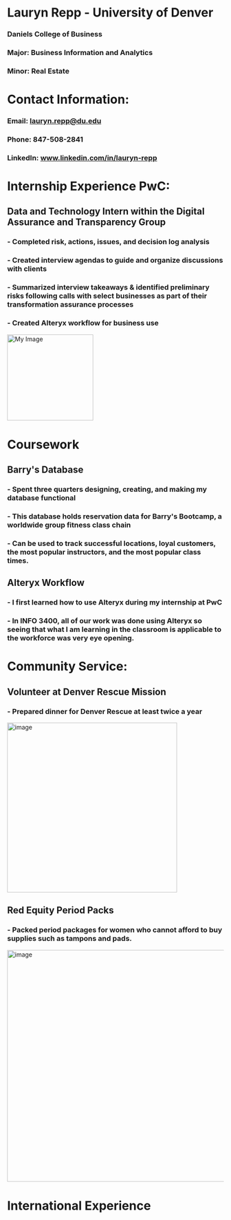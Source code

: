 # Lauryn Repp - University of Denver
### Daniels College of Business 
### Major: Business Information and Analytics 
### Minor: Real Estate

# Contact Information:  
### Email: lauryn.repp@du.edu
### Phone: 847-508-2841
### LinkedIn: www.linkedin.com/in/lauryn-repp

# Internship Experience PwC: 
## Data and Technology Intern within the Digital Assurance and Transparency Group
### - Completed risk, actions, issues, and decision log analysis 
### - Created interview agendas to guide and organize discussions with clients
### - Summarized interview takeaways & identified preliminary risks following calls with select businesses as part of their transformation assurance processes
### - Created Alteryx workflow for business use

<img src="https://user-images.githubusercontent.com/76794426/226111855-c41d8cce-777e-4de1-a951-a15c53f36139.png" alt="My Image" width="200" height="200">


# Coursework 
## Barry's Database 
### - Spent three quarters designing, creating, and making my database functional 
### - This database holds reservation data for Barry's Bootcamp, a worldwide group fitness class chain
### - Can be used to track successful locations, loyal customers, the most popular instructors, and the most popular class times.

## Alteryx Workflow
### - I first learned how to use Alteryx during my internship at PwC
### - In INFO 3400, all of our work was done using Alteryx so seeing that what I am learning in the classroom is applicable to the workforce was very eye opening. 

# Community Service: 
## Volunteer at Denver Rescue Mission 
### - Prepared dinner for Denver Rescue at least twice a year
<img width="395" alt="image" src="https://user-images.githubusercontent.com/76794426/228342287-9f81131c-e2c5-4dcc-ba69-7232fac34ee3.png">

## Red Equity Period Packs 
### - Packed period packages for women who cannot afford to buy supplies such as tampons and pads. 
<img width="539" alt="image" src="https://user-images.githubusercontent.com/76794426/228344416-5a9a659f-dee1-411d-9fa8-5fdee1e11dab.png">


# International Experience
